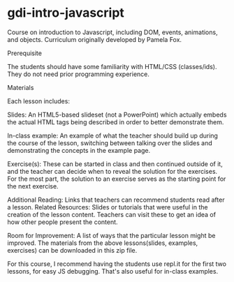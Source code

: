 gdi-intro-javascript
====================

Course on introduction to Javascript, including DOM, events, animations, and objects. Curriculum originally developed by Pamela Fox.

Prerequisite

The students should have some familiarity with HTML/CSS (classes/ids). They do not need prior programming experience.

Materials

Each lesson includes:

Slides: An HTML5-based slideset (not a PowerPoint) which actually embeds the actual HTML tags being described in order to better demonstrate them.

In-class example: An example of what the teacher should build up during the course of the lesson, switching between talking over the slides and demonstrating the concepts in the example page.

Exercise(s): These can be started in class and then continued outside of it, and the teacher can decide when to reveal the solution for the exercises. For the most part, the solution to an exercise serves as the starting point for the next exercise.

Additional Reading: Links that teachers can recommend students read after a lesson.
Related Resources: Slides or tutorials that were useful in the creation of the lesson content. Teachers can visit these to get an idea of how other people present the content.

Room for Improvement: A list of ways that the particular lesson might be improved.
The materials from the above lessons(slides, examples, exercises) can be downloaded in this zip file.

For this course, I recommend having the students use repl.it for the first two lessons, for easy JS debugging. That's also useful for in-class examples.